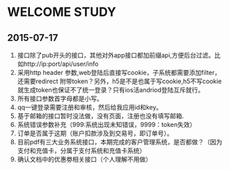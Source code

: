 # WELCOME STUDY

## 2015-07-17
1. 接口除了pub开头的接口，其他对外app接口都加前缀api,方便后台过滤。比如http://ip:port/api/user/info
2. 采用http header 参数,web登陆后直接写cookie，子系统都需要添加filter，还需要redirect 附带token？另外，h5是不是也属于写cookie,h5不写cookie就生成token也保证不了统一登录？只有ios活andriod登陆互斥就行。
3. 所有接口参数首字母都是小写。
4. qq一键登录需要注册和审核，然后给我应用id和key。
5. 基于邮箱的接口暂时没法做，没有页面，注册也没有填写邮箱.
6. 系统错误参数补充（999:系统出现未知错误，9999：token失效）
7. 订单是否属于这期（账户扣款涉及到交易号，即订单号）。
8. 目前pdf有三大业务系统接口，本期完成的客户管理系统，是否都做？（因为支付和充值卡，分属于支付系统和充值卡系统）
9. 确认文档中的优惠劵相关接口（个人理解不用做）


